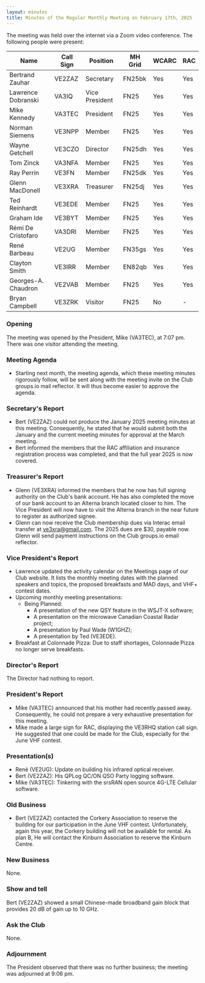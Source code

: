 ```yaml
---
layout: minutes
title: Minutes of the Regular Monthly Meeting on February 17th, 2025
---
```

The meeting was held over the internet via a Zoom video conference.
The following people were present:

| Name                | Call Sign | Position       | MH Grid | WCARC | RAC |
| ------------------- | --------- | -------------- | ------- | ----- | --- |
| Bertrand Zauhar     | VE2ZAZ    | Secretary      | FN25bk  | Yes   | Yes |
| Lawrence Dobranski  | VA3IQ     | Vice President | FN25    | Yes   | Yes |
| Mike Kennedy        | VA3TEC    | President      | FN25    | Yes   | Yes |
| Norman Siemens      | VE3NPP    | Member         | FN25    | Yes   | Yes |
| Wayne Getchell      | VE3CZO    | Director       | FN25dh  | Yes   | Yes |
| Tom Zinck           | VA3NFA    | Member         | FN25    | Yes   | Yes |
| Ray Perrin          | VE3FN     | Member         | FN25dk  | Yes   | Yes |
| Glenn MacDonell     | VE3XRA    | Treasurer      | FN25dj  | Yes   | Yes |
| Ted Reinhardt       | VE3EDE    | Member         | FN25    | Yes   | Yes |
| Graham Ide          | VE3BYT    | Member         | FN25    | Yes   | Yes |
| Rémi De Cristofaro  | VA3DRI    | Member         | FN25    | Yes   | Yes |
| René Barbeau        | VE2UG     | Member         | FN35gs  | Yes   | Yes |
| Clayton Smith       | VE3IRR    | Member         | EN82qb  | Yes   | Yes |
| Georges-A. Chaudron | VE2VAB    | Member         | FN25    | Yes   | Yes |
| Bryan Campbell      | VE3ZRK    | Visitor        | FN25    | No    |  -  |

### Opening

The meeting was opened by the President, Mike (VA3TEC), at 7:07 pm. There was one visitor attending the meeting.

### Meeting Agenda

- Starting next month, the meeting agenda, which these meeting minutes rigorously follow, will be sent along with the meeting invite on the Club groups.io mail reflector. It will thus become easier to approve the agenda.

### Secretary's Report

- Bert (VE2ZAZ) could not produce the January 2025 meeting minutes at this meeting. Consequently, he stated that he would submit both the January and the current meeting minutes for approval at the March meeting.
- Bert informed the members that the RAC affiliation and insurance registration process was completed, and that the full year 2025 is now covered.

### Treasurer's Report

- Glenn (VE3XRA) informed the members that he now has full signing authority on the Club's bank account. He has also completed the move of our bank account to an Alterna branch located closer to him. The Vice President will now have to visit the Alterna branch in the near future to register as authorized signee.
- Glenn can now receive the Club membership dues via Interac email transfer at [ve3xra@gmail.com](mailto:ve3xra@gmail.com). The 2025 dues are $30, payable now. Glenn will send payment instructions on the Club groups.io email reflector.

### Vice President's Report

- Lawrence updated the activity calendar on the Meetings page of our Club website. It lists the monthly meeting dates with the planned speakers and topics, the proposed breakfasts and MAD days, and VHF+ contest dates.
- Upcoming monthly meeting presentations:
   - Being Planned:
      - A presentation of the new QSY feature in the WSJT-X software;
      - A presentation on the microwave Canadian Coastal Radar project;
      - A presentation by Paul Wade (W1GHZ);
      - A presentation by Ted (VE3EDE).
- Breakfast at Colonnade Pizza: Due to staff shortages, Colonnade Pizza no longer serve breakfasts.

### Director's Report

The Director had nothing to report.

### President's Report

- Mike (VA3TEC) announced that his mother had recently passed away. Consequently, he could not prepare a very exhaustive presentation for this meeting.
- Mike made a large sign for RAC, displaying the VE3RHQ station call sign. He suggested that one could be made for the Club, especially for the June VHF contest.

### Presentation(s)

- René (VE2UG): Update on building his infrared optical receiver.
- Bert (VE2ZAZ): His QPLog QC/ON QSO Party logging software.
- Mike (VA3TEC): Tinkering with the srsRAN open source 4G-LTE Cellular software.

### Old Business

- Bert (VE2ZAZ) contacted the Corkery Association to reserve the building for our participation in the June VHF contest. Unfortunately, again this year, the Corkery building will not be available for rental. As plan B, He will contact the Kinburn Association to reserve the Kinburn Centre.

### New Business

None.

### Show and tell

Bert (VE2ZAZ) showed a small Chinese-made broadband gain block that provides 20 dB of gain up to 10 GHz.

### Ask the Club

None.

### Adjournment

The President observed that there was no further business; the meeting was adjourned at 9:06 pm.
